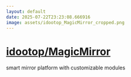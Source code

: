 ```yaml
---
layout: default
date: 2025-07-22T23:23:08.666916
image: assets/idootop_MagicMirror_cropped.png
---
```


# [idootop/MagicMirror](https://github.com/idootop/MagicMirror)

smart mirror platform with customizable modules
